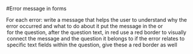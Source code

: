 #Error message in forms

For each error:
write a message that helps the user to understand why the error occurred and what to do about it
put the message in the <label> or <legend> for the question, after the question text, in red
use a red border to visually connect the message and the question it belongs to
if the error relates to specific text fields within the question, give these a red border as well
